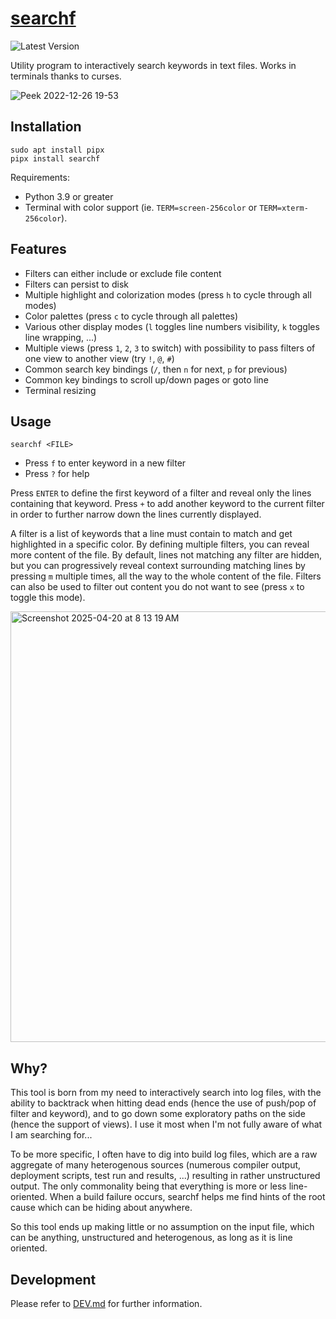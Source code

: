 # [searchf](https://github.com/human3/searchf)

![Latest Version](https://img.shields.io/pypi/v/searchf)

Utility program to interactively search keywords in text files. Works in terminals thanks to curses.

![Peek 2022-12-26 19-53](https://user-images.githubusercontent.com/15265841/209608799-c1db8f61-bfad-49ca-8f1e-fe12637f80cb.gif)

## Installation

```
sudo apt install pipx
pipx install searchf
```

Requirements:
- Python 3.9 or greater
- Terminal with color support (ie. `TERM=screen-256color` or `TERM=xterm-256color`).

## Features

- Filters can either include or exclude file content
- Filters can persist to disk
- Multiple highlight and colorization modes (press `h` to cycle through all modes)
- Color palettes (press `c` to cycle through all palettes)
- Various other display modes (`l` toggles line numbers visibility, `k` toggles line wrapping, ...)
- Multiple views (press `1`, `2`, `3` to switch) with possibility to pass filters of one view to another view (try `!`, `@`, `#`)
- Common search key bindings (`/`, then `n` for next, `p` for previous)
- Common key bindings to scroll up/down pages or goto line
- Terminal resizing

## Usage

`searchf <FILE>`

- Press `f` to enter keyword in a new filter
- Press `?` for help

Press `ENTER` to define the first keyword of a filter and reveal only the lines containing that keyword. Press `+` to add another keyword to the current filter in order to further narrow down the lines currently displayed.

A filter is a list of keywords that a line must contain to match and get highlighted in a specific color. By defining multiple filters, you can reveal more content of the file. By default, lines not matching any filter are hidden, but you can progressively reveal context surrounding matching lines by pressing `m` multiple times, all the way to the whole content of the file. Filters can also be used to filter out content you do not want to see (press `x` to toggle this mode).

<img width="689" alt="Screenshot 2025-04-20 at 8 13 19 AM" src="https://github.com/user-attachments/assets/c0d5b894-215a-485a-9637-cb3731974743" />

## Why?

This tool is born from my need to interactively search into log files, with the ability to backtrack when hitting dead ends (hence the use of push/pop of filter and keyword), and to go down some exploratory paths on the side (hence the support of views). I use it most when I'm not fully aware of what I am searching for...

To be more specific, I often have to dig into build log files, which are a raw aggregate of many heterogenous sources (numerous compiler output, deployment scripts, test run and results, ...) resulting in rather unstructured output. The only commonality being that everything is more or less line-oriented. When a build failure occurs, searchf helps me find hints of the root cause which can be hiding about anywhere.

So this tool ends up making little or no assumption on the input file, which can be anything, unstructured and heterogenous, as long as it is line oriented.

## Development

Please refer to [DEV.md](https://github.com/human3/searchf/blob/master/docs/DEV.md) for further information.
